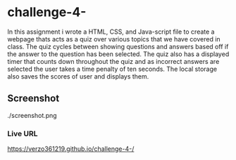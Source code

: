 # challenge-4-

In this assignment i wrote a HTML, CSS, and Java-script file to create a webpage thats acts as a quiz over various topics that we have covered in class. The quiz cycles between showing questions and answers based off if the answer to the question has been selected. The quiz also has a displayed timer that counts down throughout the quiz and as incorrect answers are selected the user takes a time penalty of ten seconds. The local storage also saves the scores of user and displays them. 

## Screenshot

./screenshot.png

### Live URL 

https://verzo361219.github.io/challenge-4-/